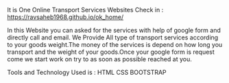 It is One Online Transport Services Websites Check in : https://ravsaheb1968.github.io/ok_home/

In this Website you can asked for the services with help of google form and directly call and email. 
We Provide All type of transport services according to your goods weight.The money of the services is
depend on how long you transport and the weight of your goods.Once your google form is request come we 
start work on try to as soon as possible reached at you.

Tools and Technology Used is :
HTML 
CSS
BOOTSTRAP
